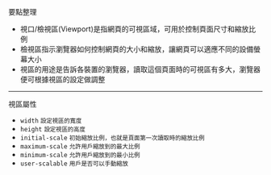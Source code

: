 要點整理
- 視口/檢視區(Viewport)是指網頁的可視區域，可用於控制頁面尺寸和縮放比例
- 檢視區指示瀏覽器如何控制網頁的大小和縮放，讓網頁可以適應不同的設備螢幕大小
- 視區的用途是告訴各裝置的瀏覽器，讀取這個頁面時的可視區有多大，瀏覽器便可根據視區的設定做調整

---

視區屬性
- `width` <small>設定視區的寬度</small>
- `height` <small>設定視區的高度</small>
- `initial-scale` <small>初始縮放比例，也就是頁面第一次讀取時的縮放比例</small>
- `maximum-scale` <small>允許用戶縮放到的最大比例</small>
- `minimum-scale` <small>允許用戶縮放到的最小比例</small>
- `user-scalable` <small>用戶是否可以手動縮放</small>